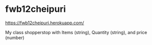 # fwb12cheipuri

https://fwb12cheipuri.herokuapp.com/

My class shopperstop with Items (string), Quantity (string), and price 
(number)
